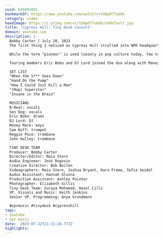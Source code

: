 ```yaml
---
uuid: 645601691
bookmarkOf: https://www.youtube.com/watch?v=tUApO77uUUk
category: video
headImage: https://i.ytimg.com/vi/tUApO77uUUk/sddefault.jpg
title: 'Cypress Hill: Tiny Desk Concert'
domain: youtube.com
description: |-
  Bobby Carter | July 20, 2023
  The first thing I noticed as Cypress Hill strolled into NPR headquarters was Sen Dog cradling his signature bucket hat. I asked him if my assumptions were correct; it was indeed the original hat seen in all the videos from the early '90s. Before I could process that confirmation, B Real asked me, "Yo, is your greenroom a greenroom?" We got everything we expected and more from Cypress Hill at the Tiny Desk.

  While the term "pioneer" is used loosely in pop culture today, few terms describe Cypress Hill's impact over the past three decades more adequately. They are the first Latino hip-hop group to achieve platinum and multi-platinum status. B Real, Sen and producer DJ Muggs crafted a sound in the '90s that stretched beyond regional boundaries. It was dark, psychedelic and at times directly addressed mental health before the topic was commonplace. Many dismissed the group as "stoner rappers," yet the members were fervent advocates for the legalization of weed long before it came to fruition.

  Touring members Eric Bobo and DJ Lord joined the duo along with Money Mark from Beastie Boys fame. The band summoned a horn section to fill out this rare minimalist approach to five, funky Cypress Hill things. Between each song, B Real took his time to shed some historic light on the group's journey thus far.

  SET LIST
  "When the S*** Goes Down"
  "Hand On the Pump"
  "How I Could Just Kill a Man"
  "(Rap) Superstar"
  "Insane in the Brain"

  MUSICIANS
  B-Real: vocals
  Sen Dog: vocals
  Eric Bobo: drums
  DJ Lord: DJ
  Money Mark: keys
  Sam Koff: trumpet
  Reggie Pace: trombone
  John Hulley: trombone

  TINY DESK TEAM
  Producer: Bobby Carter
  Director/Editor: Maia Stern
  Audio Engineer: Josh Rogosin
  Creative Director: Bob Boilen
  Videographers: Maia Stern, Joshua Bryant, Kara Frame, Sofia Seidel
  Audio Assistant: Hannah Gluvna
  Production Assistant: Ashley Pointer
  Photographer: Elizabeth Gillis
  Tiny Desk Team: Suraya Mohamed, Hazel Cills
  VP, Visuals and Music: Keith Jenkins
  Senior VP, Programming: Anya Grundmann

  #nprmusic #tinydesk #cypresshill
tags:
- youtube
- npr music
date: '2023-07-22T21:31:26.772Z'
highlights:
---
```



